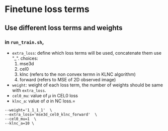 # Finetune loss terms


## Use different loss terms and weights
### in `run_train.sh`,
- `extra_loss`: define which loss terms will be used, concatenate them use "_". choices:
    1. mse3d 
    2. cel0
    3. klnc (refers to the non convex termn in KLNC algorithm)
    4. forward (refers to MSE of 2D observed image)
- `weight`: weight of each loss term, the number of weights should be same with `extra_loss`.
- `cel0_mu`: value of $\mu$ in CEL0 loss
- `klnc_a`: value of $a$ in NC loss.=
```
--weight='1_1_1_1'  \
--extra_loss='mse3d_cel0_klnc_forward'  \
--cel0_mu=1  \
--klnc_a=10 \
```







